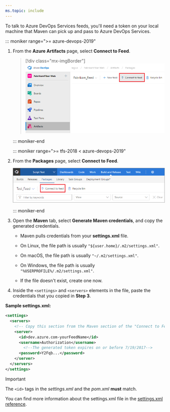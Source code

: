 ```yaml
---
ms.topic: include
---
```


To talk to Azure DevOps Services feeds, you'll need a token on your local machine that Maven can pick up and pass to Azure DevOps Services.  

   ::: moniker range=">= azure-devops-2019"

1. From the **Azure Artifacts** page, select **Connect to Feed**.
   
   > [!div class="mx-imgBorder"] 
   >![Connect to feed button on the upper right of the page](../_img/connect-to-feed-azure-devops-newnav.png)
   > 

   ::: moniker-end

   ::: moniker range=">= tfs-2018 < azure-devops-2019"

2. From the **Packages** page, select **Connect to Feed**.

   ![Connect to feed button on the upper right of the page](../_img/connect-to-feed.png)

   ::: moniker-end

3. Open the **Maven** tab, select **Generate Maven credentials**, and copy the generated credentials.

   * Maven pulls credentials from your **settings.xml** file.
   
   * On Linux, the file path is usually `"${user.home}/.m2/settings.xml"`.
   
   * On macOS, the file path is usually `"~/.m2/settings.xml"`.
   
   * On Windows, the file path is usually `"%USERPROFILE%/.m2/settings.xml"`.
   
   * If the file doesn't exist, create one now.

4. Inside the `<settings>` and `<servers>` elements in the file, paste the credentials that you copied in **Step 3**.

**Sample settings.xml:**

```xml
<settings>
  <servers>
    <!-- Copy this section from the Maven section of the "Connect to Feed" dialog" -->
    <server>
      <id>dev.azure.com-yourFeedName</id>
      <username>Authorization</username>
        <!--The generated token expires on or before 7/19/2017-->
      <password>Y2Fqb...</password>
    </server>
  </servers>
</settings>
```

> [!IMPORTANT]
> The `<id>` tags in the _settings.xml_ and the _pom.xml_ **must** match.

You can find more information about the settings.xml file in the [settings.xml reference](https://maven.apache.org/settings.html).

